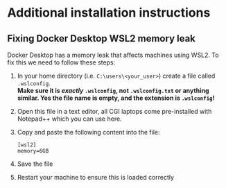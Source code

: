 # Additional installation instructions

## Fixing Docker Desktop WSL2 memory leak

Docker Desktop has a memory leak that affects machines using WSL2. To fix this we need to follow these steps:

1. In your home directory (i.e. `C:\users\<your_user>`) create a file called `.wslconfig`.  
    **Make sure it is _exactly_ `.wslconfig`, not `.wslconfig.txt` or anything similar. Yes the file name is empty, and the extension is `.wslconfig`!**
2. Open this file in a text editor, all CGI laptops come pre-installed with Notepad++ which you can use here.
3. Copy and paste the following content into the file:

    ```properties
    [wsl2]
    memory=6GB
    ```

4. Save the file
5. Restart your machine to ensure this is loaded correctly
